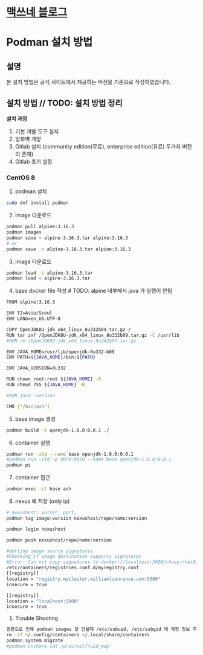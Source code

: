 <style type="text/css">
  @import url("/css/style-header.css");
</style>

# [맥쓰네 블로그](/ "https://max-jayee.github.io")

# Podman 설치 방법
## 설명
본 설치 방법은 공식 사이트에서 제공하는 버전을 기준으로 작성하였습니다.

## 설치 방법 // TODO: 설치 방법 정리
**설치 과정**
1. 기본 개발 도구 설치
2. 방화벽 개방
3. Gitlab 설치 (community edition(무료), enterprise edition(유료) 두가지 버전이 존재)
4. Gitlab 초기 설정

### CentOS 8 
1. podman 설치
```bash
sudo dnf install podman
```

2. image 다운로드
```bash
podman pull alpine:3.16.3
podman images
podman save > alpine-3.16.3.tar alpine:3.16.3
# or
podman save -o alpine-3.16.3.tar alpine:3.16.3
```

3. image 다운로드
```bash
podman load -i alpine-3.16.3.tar
podman load < alpine-3.16.3.tar
```

4. base docker file 작성 # TODO: alpine 내부에서 java 가 실행이 안됨
```bash
FROM alpine:3.16.3

ENV TZ=Asia/Seoul
ENV LANG=en_US.UTF-8

COPY OpenJDK8U-jdk_x64_linux_8u332b09.tar.gz /
RUN tar zxf /OpenJDK8U-jdk_x64_linux_8u332b09.tar.gz -C /usr/lib
#RUN rm /OpenJDK8U-jdk_x64_linux_8u342b07.tar.gz

ENV JAVA_HOME=/usr/lib/openjdk-8u332-b09
ENV PATH=${JAVA_HOME}/bin:${PATH}

ENV JAVA_VERSION=8u332

RUN chown root:root ${JAVA_HOME} -R
RUN chmod 755 ${JAVA_HOME} -R

#RUN java -version

CMD ["/bin/ash"]
```

5. base image 생성
```bash
podman build -t openjdk-1.8.0:0.0.1 ./
```

6. container 실행
```bash
podman run -itd --name base openjdk-1.8.0:0.0.1
#podman run -itd -p 9070:9070 --name base openjdk-1.8.0:0.0.1
podman ps
```

7. container 접근
```bash
podman exec -it base ash
```

8. nexus 에 저장 (only ip)
```bash
# nexushost: verser, port, 
podman tag image:version nexushost/repo/name:version

podman login nexushost

podman push nexushost/repo/name:version

#Getting image source signatures
#Checking if image destination supports signatures
#Error: Can not copy signatures to docker://localhost:5000/rhosp-rhel8/openstack-etcd:16.2: pinging container registry localhost:5000: Get "https://localhost:5000/v2/": http: server gave HTTP response to HTTPS client 발생시
/etc/containers/registries.conf.d/myregistry.conf
[[registry]]
location = "registry.mycluster.williamlieurance.com:5000"
insecure = true

[[registry]]
location = "localhost:5000"
insecure = true
```

1. Trouble Shooting
```bash
권한으로 인해 podman images 잘 안될때 /etc/subuid, /etc/subgid 에 계정 정보 추가
rm -rf ~/.config/containers ~/.local/share/containers
podman system migrate
#podman unshare cat /proc/self/uid_map
```

